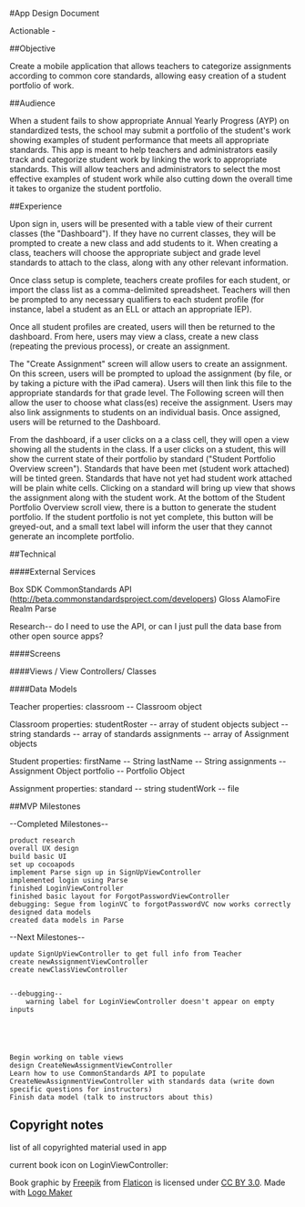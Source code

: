 #App Design Document

Actionable -


##Objective

Create a mobile application that allows teachers to categorize assignments according to common core standards, allowing easy creation of a student portfolio of work.

##Audience

When a student fails to show appropriate Annual Yearly Progress (AYP) on standardized tests, the school may submit a portfolio of the student's work showing examples of student performance that meets all appropriate standards.  This app is meant to help teachers and administrators easily track and categorize student work by linking the work to appropriate standards.  This will allow teachers and administrators to select the most effective examples of student work while also cutting down the overall time it takes to organize the student portfolio.

##Experience

Upon sign in, users will be presented with a table view of their current classes (the "Dashboard").  If they have no current classes, they will be prompted to create a new class and add students to it.  When creating a class, teachers will choose the appropriate subject and grade level standards to attach to the class, along with any other relevant information.  

Once class setup is complete, teachers create profiles for each student, or import the class list as a comma-delimited spreadsheet.  Teachers will then be prompted to any necessary qualifiers to each student profile (for instance, label a student as an ELL or attach an appropriate IEP).  

Once all student profiles are created, users will then be returned to the dashboard.  From here, users may view a class, create a new class (repeating the previous process), or create an assignment.  

The "Create Assignment" screen will allow users to create an assignment.  On this screen, users will be prompted to upload the assignment (by file, or by taking a picture with the iPad camera).  Users will then link this file to the appropriate standards for that grade level.  The Following screen will then allow the user to choose what class(es) receive the assignment.  Users may also link assignments to students on an individual basis.  Once assigned, users will be returned to the Dashboard.  

From the dashboard, if a user clicks on a a class cell, they will open a view showing all the students in the class.  If a user clicks on a student, this will show the current state of their portfolio by standard ("Student Portfolio Overview screen").  Standards that have been met (student work attached) will be tinted green.  Standards that have not yet had student work attached will be plain white cells.  Clicking on a standard will bring up view that shows the assignment along with the student work.  At the bottom of the Student Portfolio Overview scroll view, there is a button to generate the student portfolio.  If the student portfolio is not yet complete, this button will be greyed-out, and a small text label will inform the user that they cannot generate an incomplete portfolio.




##Technical

####External Services

Box SDK
CommonStandards API (http://beta.commonstandardsproject.com/developers)
Gloss
AlamoFire
Realm
Parse

Research-- do I need to use the API, or can I just pull the data base from other open source apps?



####Screens



####Views / View Controllers/ Classes


####Data Models

Teacher
    properties:
        classroom -- Classroom object


Classroom
    properties:
        studentRoster -- array of student objects
        subject -- string
        standards -- array of standards
        assignments -- array of Assignment objects


Student
    properties:
        firstName -- String
        lastName -- String
        assignments -- Assignment Object
        portfolio -- Portfolio Object

Assignment
    properties:
        standard -- string
        studentWork -- file







##MVP Milestones

--Completed Milestones--

    product research
    overall UX design
    build basic UI
    set up cocoapods
    implement Parse sign up in SignUpViewController
    implemented login using Parse
    finished LoginViewController
    finished basic layout for ForgotPasswordViewController
    debugging: Segue from loginVC to forgotPasswordVC now works correctly
    designed data models
    created data models in Parse

--Next Milestones--

    update SignUpViewController to get full info from Teacher
    create newAssignmentViewController
    create newClassViewController
    

    --debugging--
        warning label for LoginViewController doesn't appear on empty inputs





    Begin working on table views
    design CreateNewAssignmentViewController
    Learn how to use CommonStandards API to populate CreateNewAssignmentViewController with standards data (write down specific questions for instructors)
    Finish data model (talk to instructors about this)


## Copyright notes

list of all copyrighted material used in app

current book icon on LoginViewController:

Book graphic by <a href="http://www.freepik.com/">Freepik</a> from <a href="http://www.flaticon.com/">Flaticon</a> is licensed under <a href="http://creativecommons.org/licenses/by/3.0/" title="Creative Commons BY 3.0">CC BY 3.0</a>. Made with <a href="http://logomakr.com" title="Logo Maker">Logo Maker</a>
